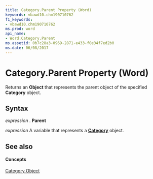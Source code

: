 ```yaml
---
title: Category.Parent Property (Word)
keywords: vbawd10.chm190710762
f1_keywords:
- vbawd10.chm190710762
ms.prod: word
api_name:
- Word.Category.Parent
ms.assetid: 0b7c28a3-0969-2871-e433-f0e34f7ed2b0
ms.date: 06/08/2017
---
```



# Category.Parent Property (Word)

Returns an **Object** that represents the parent object of the specified **Category** object.


## Syntax

 _expression_ . **Parent**

 _expression_ A variable that represents a **[Category](category-object-word.md)** object.


## See also


#### Concepts


[Category Object](category-object-word.md)


